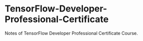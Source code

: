 # TensorFlow-Developer-Professional-Certificate
Notes of TensorFlow Developer Professional Certificate Course.
